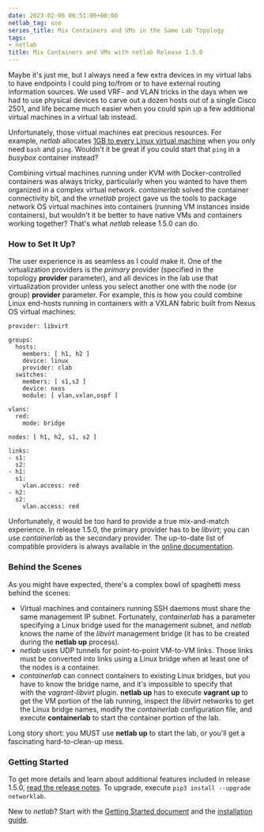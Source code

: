```yaml
---
date: 2023-02-06 06:51:00+00:00
netlab_tag: use
series_title: Mix Containers and VMs in the Same Lab Topology
tags:
- netlab
title: Mix Containers and VMs with netlab Release 1.5.0
---
```

Maybe it's just me, but I always need a few extra devices in my virtual labs to have endpoints I could ping to/from or to have external routing information sources. We used VRF- and VLAN tricks in the days when we had to use physical devices to carve out a dozen hosts out of a single Cisco 2501, and life became much easier when you could spin up a few additional virtual machines in a virtual lab instead.

Unfortunately, those virtual machines eat precious resources. For example, *netlab* allocates [1GB to every Linux virtual machine](https://netsim-tools.readthedocs.io/en/latest/platforms.html#supported-virtualization-providers) when you only need `bash` and `ping`. Wouldn't it be great if you could start that `ping` in a *busybox* container instead?
<!--more-->
Combining virtual machines running under KVM with Docker-controlled containers was always tricky, particularly when you wanted to have them organized in a complex virtual network. *containerlab* solved the container connectivity bit, and the *vrnetlab* project gave us the tools to package network OS virtual machines into containers (running VM instances inside containers), but wouldn't it be better to have native VMs and containers working together? That's what *netlab* release 1.5.0 can do.

### How to Set It Up?

The user experience is as seamless as I could make it. One of the virtualization providers is the *primary* provider (specified in the topology **provider** parameter), and all devices in the lab use that virtualization provider unless you select another one with the node (or group) **provider** parameter. For example, this is how you could combine Linux end-hosts running in containers with a VXLAN fabric built from Nexus OS virtual machines:

```
provider: libvirt

groups:
  hosts:
    members: [ h1, h2 ]
    device: linux
    provider: clab
  switches:
    members: [ s1,s2 ]
    device: nxos
    module: [ vlan,vxlan,ospf ]

vlans:
  red:
    mode: bridge

nodes: [ h1, h2, s1, s2 ]

links:
- s1:
  s2:
- h1:
  s1:
    vlan.access: red
- h2:
  s2:
    vlan.access: red
```

Unfortunately, it would be too hard to provide a true mix-and-match experience. In release 1.5.0, the primary provider has to be *libvirt*; you can use *containerlab* as the secondary provider. The up-to-date list of compatible providers is always available in the [online documentation](https://netsim-tools.readthedocs.io/en/latest/providers.html#combining-virtualization-providers).

### Behind the Scenes

As you might have expected, there's a complex bowl of spaghetti mess behind the scenes:  

-   Virtual machines and containers running SSH daemons must share the same management IP subnet. Fortunately, *containerlab* has a parameter specifying a Linux bridge used for the management subnet, and *netlab* knows the name of the *libvirt* management bridge (it has to be created during the **netlab up** process).
-   *netlab* uses UDP tunnels for point-to-point VM-to-VM links. Those links must be converted into links using a Linux bridge when at least one of the nodes is a container.
-   *containerlab* can connect containers to existing Linux bridges, but you have to know the bridge name, and it's impossible to specify that with the *vagrant-libvirt* plugin. **netlab up** has to execute **vagrant up** to get the VM portion of the lab running, inspect the *libvirt* networks to get the Linux bridge names, modify the *containerlab* configuration file, and execute **containerlab** to start the container portion of the lab.

Long story short: you MUST use **netlab up** to start the lab, or you'll get a fascinating hard-to-clean-up mess.

### Getting Started

To get more details and learn about additional features included in release 1.5.0, [read the release notes](https://netsim-tools.readthedocs.io/en/latest/release/1.5.html#release-1-5-0). To upgrade, execute `pip3 install --upgrade networklab`.

New to *netlab*? Start with the [Getting Started document](https://netsim-tools.readthedocs.io/en/latest/tutorials.html) and the [installation guide](https://netsim-tools.readthedocs.io/en/latest/install.html).
